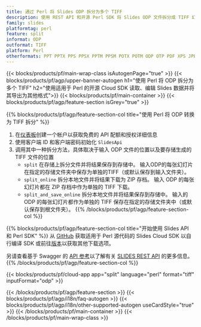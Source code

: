 ```yaml
---
title: 通过 Perl 将 Slides ODP 拆分为多个 TIFF
description: 使用 REST API 和开源 Perl SDK 将 Slides ODP 文件拆分成 TIFF 幻灯片
family: slides
platformtag: perl
feature: split
informat: ODP
outformat: TIFF
platform: Perl
otherformats: PPT PPTX PPS PPSX PPTM PPSM POTX POTM ODP OTP PDF XPS JPEG PNG BMP SVG HTML5 MD GIF XAML
---
```


{{< blocks/products/pf/main-wrap-class isAutogenPage="true" >}}
{{< blocks/products/pf/agp/upper-banner-autogen h1="使用 Perl 将 ODP 拆分为多个 TIFF" h2="使用适用于 Perl 的开源 Cloud SDK 读取、编辑 Slides 数据并将其导出为其他格式">}}
{{< blocks/products/pf/main-container >}}
{{< blocks/products/pf/agp/feature-section isGrey="true" >}}

{{% blocks/products/pf/agp/feature-section-col title="使用 Perl 将 ODP 转换为 TIFF 拆分" %}}
1. 在<a href="https://dashboard.aspose.cloud/">仪表板</a>创建一个帐户以获取免费的 API 配额和授权详细信息
1. 使用客户端 ID 和客户端密码初始化 ```SlidesApi```
1. 调用其中一种拆分方法，具体取决于输入 ODP 文件的位置以及要存储生成的 TIFF 文件的位置
    - ```split``` 在存储上拆分文件并将结果保存到存储中。 输入ODP的每张幻灯片在指定的存储文件夹中保存为单独的TIFF（或默认保存到输入文件夹）。
    - ```split_online``` 拆分本地文件并将结果下载为 ZIP 存档。 输入 ODP 的每张幻灯片都在 ZIP 存档中作为单独的 TIFF 下载。
    - ```split_and_save_online``` 拆分本地文件并将结果保存到存储中。 输入的 ODP 的每张幻灯片都作为单独的 TIFF 保存在指定的存储文件夹中（或默认保存到根文件夹）。
{{% /blocks/products/pf/agp/feature-section-col %}}

{{% blocks/products/pf/agp/feature-section-col title="开始使用 Slides API 和 Perl SDK" %}}
从 [GitHub](https://github.com/aspose-slides-cloud/aspose-slides-cloud-perl) 获取适用于 Perl 源代码的 Slides Cloud SDK 以自行编译 SDK 或前往[版本](https://releases.aspose.cloud/)以获取其他下载选项。
 
另请查看基于 Swagger 的 [API 参考](https://apireference.aspose.cloud/slides/)以了解有关 [SLIDES REST API](https://products.aspose.cloud/slides/curl/) 的更多信息。
{{% /blocks/products/pf/agp/feature-section-col %}}

{{< blocks/products/pf/cloud-app app="split" language="perl" format="tiff" inputFormat="odp" >}}

{{< /blocks/products/pf/agp/feature-section >}}
{{< blocks/products/pf/agp/i18n/faq-autogen >}}
{{< blocks/products/pf/agp/i18n/other-supported-autogen useCardStyle="true" >}}
{{< /blocks/products/pf/main-container >}}
{{< /blocks/products/pf/main-wrap-class >}}